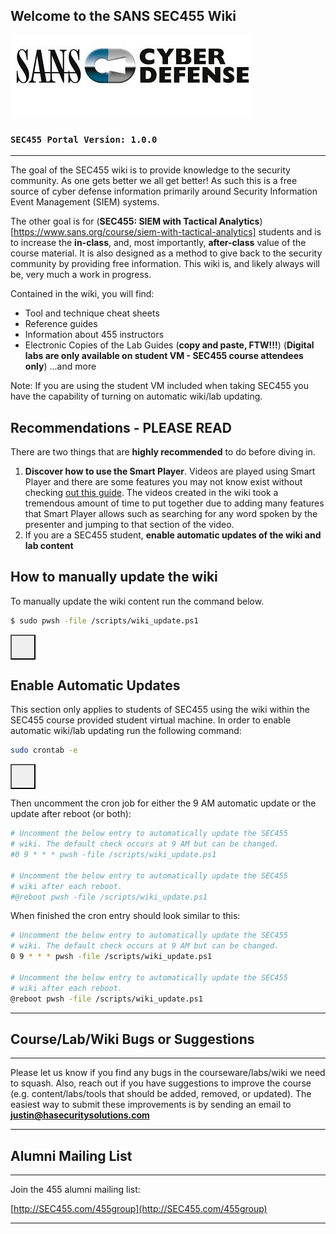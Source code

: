 <script>
function copyToClipboard(text) {
    if (window.clipboardData && window.clipboardData.setData) {
        // IE specific code path to prevent textarea being shown while dialog is visible.
        return clipboardData.setData("Text", text); 

    } else if (document.queryCommandSupported && document.queryCommandSupported("copy")) {
        var textarea = document.createElement("textarea");
        textarea.textContent = text;
        textarea.style.position = "fixed";  // Prevent scrolling to bottom of page in MS Edge.
        document.body.appendChild(textarea);
        textarea.select();
        try {
            return document.execCommand("copy");  // Security exception may be thrown by some browsers.
        } catch (ex) {
            console.warn("Copy to clipboard failed.", ex);
            return false;
        } finally {
            document.body.removeChild(textarea);
        }
    }
}
</script>

Welcome to the SANS SEC455 Wiki
----------


![Cyber Defense](CyberDefense_logo.jpg)
### **`SEC455 Portal Version: 1.0.0`**

---

The goal of the SEC455 wiki is to provide knowledge to the security community. As one gets better we all get better! As such this is a free source of cyber defense information primarily around Security Information Event Management (SIEM) systems.

The other goal is for (**SEC455: SIEM with Tactical Analytics**)[https://www.sans.org/course/siem-with-tactical-analytics] students and is to increase the **in-class**, and, most importantly, **after-class** value of the course material. It is also designed as a method to give back to the security community by providing free information. This wiki is, and likely always will be, very much a work in progress.

Contained in the wiki, you will find:

- Tool and technique cheat sheets
- Reference guides
- Information about 455 instructors
- Electronic Copies of the Lab Guides (**copy and paste, FTW!!!**) (**Digital labs are only available on student VM - SEC455 course attendees only**)
...and more

Note: If you are using the student VM included when taking SEC455 you have the capability of turning on automatic wiki/lab updating.

Recommendations - PLEASE READ
----------
There are two things that are **highly recommended** to do before diving in.

1. **Discover how to use the Smart Player**. Videos are played using Smart Player and there are some features you may not know exist without checking [out this guide](/Resources/SmartPlayer.md). The videos created in the wiki took a tremendous amount of time to put together due to adding many features that Smart Player allows such as searching for any word spoken by the presenter and jumping to that section of the video.
2. If you are a SEC455 student, **enable automatic updates of the wiki and lab content**

How to manually update the wiki
----------

To manually update the wiki content run the command below.

```bash
$ sudo pwsh -file /scripts/wiki_update.ps1
```

<button onclick="copyToClipboard('sudo pwsh  -file /scripts/wiki_update.ps1')" style="background-image: url(/clipboard.svg); background-repeat: no-repat; height: 40px; width: 40px;"> 
</button>

<p> </p>

Enable Automatic Updates
----------

This section only applies to students of SEC455 using the wiki within the SEC455 course provided student virtual machine. In order to enable automatic wiki/lab updating run the following command:

```bash
sudo crontab -e
```

<button onclick="copyToClipboard('sudo crontab -e')" style="background-image: url(/clipboard.svg); background-repeat: no-repat; height: 40px; width: 40px;"> 
</button>

<p> </p>

Then uncomment the cron job for either the 9 AM automatic update or the update after reboot (or both):

```bash
# Uncomment the below entry to automatically update the SEC455
# wiki. The default check occurs at 9 AM but can be changed.
#0 9 * * * pwsh -file /scripts/wiki_update.ps1

# Uncomment the below entry to automatically update the SEC455
# wiki after each reboot.
#@reboot pwsh -file /scripts/wiki_update.ps1
```

When finished the cron entry should look similar to this:

```bash
# Uncomment the below entry to automatically update the SEC455
# wiki. The default check occurs at 9 AM but can be changed.
0 9 * * * pwsh -file /scripts/wiki_update.ps1

# Uncomment the below entry to automatically update the SEC455
# wiki after each reboot.
@reboot pwsh -file /scripts/wiki_update.ps1
```

---


Course/Lab/Wiki Bugs or Suggestions
----------

---

Please let us know if you find any bugs in the courseware/labs/wiki we need to squash. Also, reach out if you have suggestions to improve the course (e.g. content/labs/tools that should be added, removed, or updated). The easiest way to submit these improvements is by sending an email to **<justin@hasecuritysolutions.com>**

---

Alumni Mailing List
----------

---

Join the 455 alumni mailing list:

[http://SEC455.com/455group](http://SEC455.com/455group)

---
